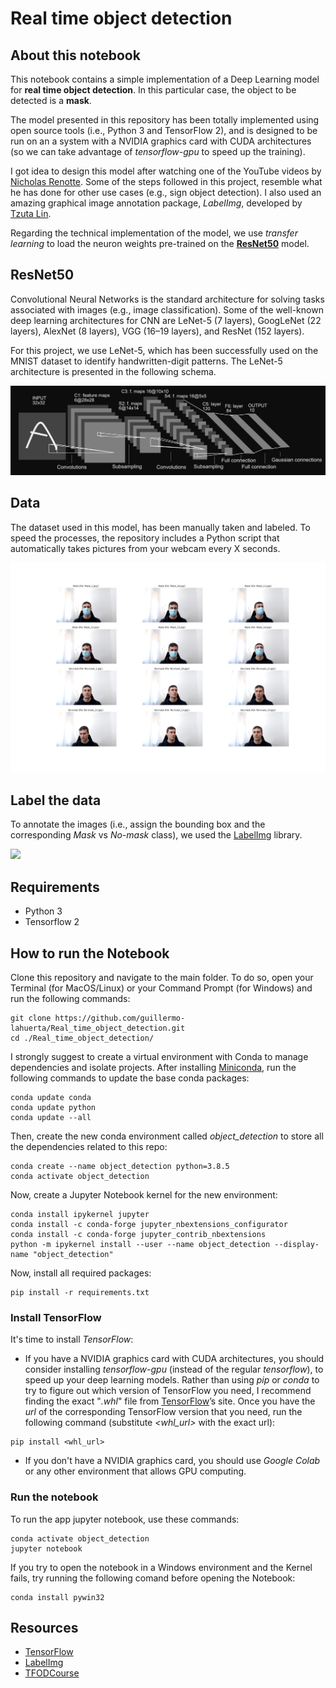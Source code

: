 # Real time object detection

## About this notebook

This notebook contains a simple implementation of a Deep Learning model for **real time object detection**. In this particular case, the object to be detected is a **mask**.

The model presented in this repository has been totally implemented using open source tools (i.e., Python 3 and TensorFlow 2), and is designed to be run on an a system with a NVIDIA graphics card with CUDA architectures (so we can take advantage of *tensorflow-gpu* to speed up the training).

I got idea to design this model after watching one of the YouTube videos by [Nicholas Renotte](https://www.youtube.com/watch?v=yqkISICHH-U). Some of the steps followed in this project, resemble what he has done for other use cases (e.g., sign object detection). I also used an amazing graphical image annotation package, *LabelImg*, developed by [Tzuta Lin](https://github.com/tzutalin/labelImg).

Regarding the technical implementation of the model, we use *transfer learning* to load the neuron weights pre-trained on the [**ResNet50**](https://keras.io/api/applications/resnet/) model.

## ResNet50

Convolutional Neural Networks is the standard architecture for solving tasks associated with images (e.g., image classification). Some of the well-known deep learning architectures for CNN are LeNet-5 (7 layers), GoogLeNet (22 layers), AlexNet (8 layers), VGG (16–19 layers), and ResNet (152 layers).

For this project, we use LeNet-5, which has been successfully used on the MNIST dataset to identify handwritten-digit patterns. The LeNet-5 architecture is presented in the following schema.

![screenshot](img/lenet.png)

## Data

The dataset used in this model, has been manually taken and labeled. To speed the processes, the repository includes a Python script that automatically takes pictures from your webcam every X seconds.

![](img/images.png)

## Label the data

To annotate the images (i.e., assign the bounding box and the corresponding *Mask* vs *No-mask* class), we used the [LabelImg](https://github.com/tzutalin/labelImg) library.

![](img/screenshot_labelling.gif)


## Requirements

* Python 3
* Tensorflow 2

## How to run the Notebook

Clone this repository and navigate to the main folder. To do so, open your Terminal (for MacOS/Linux) or your Command Prompt (for Windows) and run the following commands:
```
git clone https://github.com/guillermo-lahuerta/Real_time_object_detection.git
cd ./Real_time_object_detection/
```

I strongly suggest to create a virtual environment with Conda to manage dependencies and isolate projects. After installing [Miniconda](https://docs.conda.io/en/latest/miniconda.html), run the following commands to update the base conda packages:
```
conda update conda
conda update python
conda update --all
```

Then, create the new conda environment called *object_detection* to store all the dependencies related to this repo:
```
conda create --name object_detection python=3.8.5
conda activate object_detection
```

Now, create a Jupyter Notebook kernel for the new environment:
```
conda install ipykernel jupyter
conda install -c conda-forge jupyter_nbextensions_configurator
conda install -c conda-forge jupyter_contrib_nbextensions
python -m ipykernel install --user --name object_detection --display-name "object_detection"
```

Now, install all required packages:
```
pip install -r requirements.txt
```

### Install TensorFlow
It's time to install *TensorFlow*:

* If you have a NVIDIA graphics card with CUDA architectures, you should consider installing *tensorflow-gpu* (instead of the regular *tensorflow*), to speed up your deep learning models. Rather than using *pip* or *conda* to try to figure out which version of TensorFlow you need, I recommend finding the exact "*.whl*" file from [TensorFlow](https://www.tensorflow.org/install/pip#package-location)’s site. Once you have the *url* of the corresponding TensorFlow version that you need, run the following command (substitute *<whl_url>* with the exact url):
```
pip install <whl_url>
```

* If you don't have a NVIDIA graphics card, you should use *Google Colab* or any other environment that allows GPU computing.

### Run the notebook
To run the app jupyter notebook, use these commands:
```
conda activate object_detection
jupyter notebook
```

If you try to open the notebook in a Windows environment and the Kernel fails, try running the following comand before opening the Notebook:
```
conda install pywin32
```

## Resources

* [TensorFlow](https://www.tensorflow.org/)
* [LabelImg](https://github.com/tzutalin/labelImg)
* [TFODCourse](https://github.com/nicknochnack/TFODCourse)
